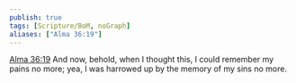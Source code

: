 ```yaml
---
publish: true
tags: [Scripture/BoM, noGraph]
aliases: ["Alma 36:19"]
---
```

[Alma 36:19](https://churchofjesuschrist.org/study/scriptures/bofm/alma/36?lang=eng&id=p19#p19) And now, behold, when I thought this, I could remember my pains no more; yea, I was harrowed up by the memory of my sins no more.
